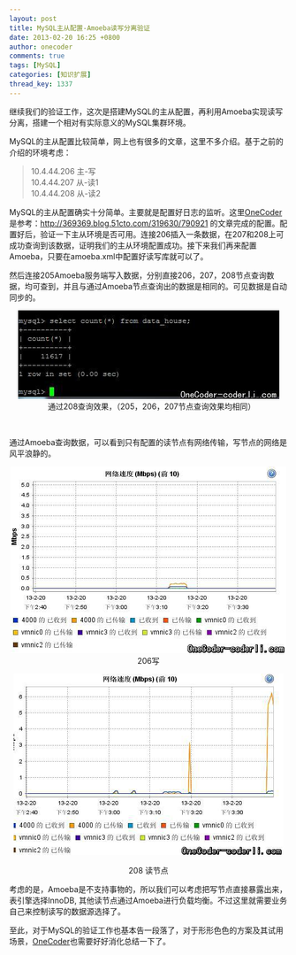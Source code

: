 ```yaml
---
layout: post
title: MySQL主从配置-Amoeba读写分离验证
date: 2013-02-20 16:25 +0800
author: onecoder
comments: true
tags: [MySQL]
categories: [知识扩展]
thread_key: 1337
---
```

<p>
	继续我们的验证工作，这次是搭建MySQL的主从配置，再利用Amoeba实现读写分离，搭建一个相对有实际意义的MySQL集群环境。</p>
<p>
	MySQL的主从配置比较简单，网上也有很多的文章，这里不多介绍。基于之前的介绍的环境考虑：</p>
<blockquote>
	<p>
		10.4.44.206 主-写<br />
		10.4.44.207 从-读1<br />
		10.4.44.208 从-读2</p>
</blockquote>
<p>
	MySQL的主从配置确实十分简单。主要就是配置好日志的监听。这里<a href="http://www.coderli.com">OneCoder</a>是参考：<a href="http://369369.blog.51cto.com/319630/790921">http://369369.blog.51cto.com/319630/790921</a> 的文章完成的配置。配置好后，验证一下主从环境是否可用。连接206插入一条数据，在207和208上可成功查询到该数据，证明我们的主从环境配置成功。接下来我们再来配置Amoeba，只要在amoeba.xml中配置好读写库就可以了。</p>
<p>
	然后连接205Amoeba服务端写入数据，分别直接206，207，208节点查询数据，均可查到，并且与通过Amoeba节点查询出的数据是相同的。可见数据是自动同步的。</p>
<p style="text-align: center;">
	<img alt="" src="/images/oldposts/vG5R4.jpg" style="width: 473px; height: 160px;" /><br />
	&nbsp;&nbsp; 通过208查询效果，（205，206，207节点查询效果均相同）</p>
<p>
	&nbsp;</p>
<p>
	通过Amoeba查询数据，可以看到只有配置的读节点有网络传输，写节点的网络是风平浪静的。</p>
<p style="text-align: center;">
	<img alt="" src="/images/oldposts/KyLOd.jpg" /><br />
	206写</p>
<p style="text-align: center;">
	<img alt="" src="/images/oldposts/e1ntA.jpg" /></p>
<p style="text-align: center;">
	<span style="text-align: center;">208 读节点</span></p>
<p>
	考虑的是，Amoeba是不支持事物的，所以我们可以考虑把写节点直接暴露出来，表引擎选择InnoDB, 其他读节点通过Amoeba进行负载均衡。不过这里就需要业务自己来控制读写的数据源选择了。</p>
<p>
	至此，对于MySQL的验证工作也基本告一段落了，对于形形色色的方案及其试用场景，<a href="http://www.coderli.com">OneCoder</a>也需要好好消化总结一下了。</p>

